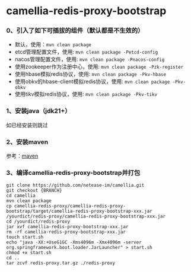 
# camellia-redis-proxy-bootstrap

### 0、引入了如下可插拔的组件（默认都是不生效的）

* 默认，使用：`mvn clean package`
* etcd管理配置文件，使用: `mvn clean package -Petcd-config`
* nacos管理配置文件，使用: `mvn clean package -Pnacos-config`
* 使用zookeeper作为注册中心，使用: `mvn clean package -Pzk-register`
* 使用hbase模拟redis协议，使用: `mvn clean package -Pkv-hbase`
* 使用obkv的hbase-client模拟redis协议，使用: `mvn clean package -Pkv-obkv`
* 使用tikv模拟redis协议，使用: `mvn clean package -Pkv-tikv`

### 1、安装java（jdk21+）
如已经安装则跳过

### 2、安装maven
参考：[maven](https://github.com/apache/maven)

### 3、编译camellia-redis-proxy-bootstrap并打包
```shell
git clone https://github.com/netease-im/camellia.git
git checkout {BRANCH}
cd camellia
mvn clean package
cp camellia-redis-proxy/camellia-redis-proxy-bootstrap/target/camellia-redis-proxy-bootstrap-xxx.jar /yourdict/redis-proxy/camellia-redis-proxy-bootstrap-xxx.jar
cd /yourdict/redis-proxy
jar xvf camellia-redis-proxy-bootstrap-xxx.jar
rm -rf camellia-redis-proxy-bootstrap-xxx.jar
touch start.sh
echo "java -XX:+UseG1GC -Xms4096m -Xmx4096m -server org.springframework.boot.loader.JarLauncher" > start.sh
chmod +x start.sh
cd ..
tar zcvf redis-proxy.tar.gz ./redis-proxy
```